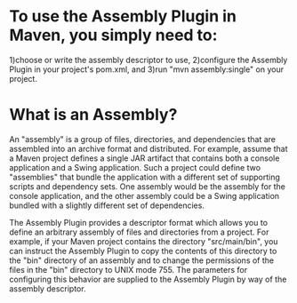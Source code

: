 To use the Assembly Plugin in Maven, you simply need to:
========================================================
1)choose or write the assembly descriptor to use,
2)configure the Assembly Plugin in your project's pom.xml, and
3)run "mvn assembly:single" on your project.


What is an Assembly?
=====================
An "assembly" is a group of files, directories, and dependencies that are assembled into an archive format and 
distributed. For example, assume that a Maven project defines a single JAR artifact that contains both a console application
and a Swing application. Such a project could define two "assemblies" that bundle the application with a different set of 
supporting scripts and dependency sets. One assembly would be the assembly for the console application, and the other assembly
could be a Swing application bundled with a slightly different set of dependencies.

The Assembly Plugin provides a descriptor format which allows you to define an arbitrary assembly of files and directories
from a project. For example, if your Maven project contains the directory "src/main/bin", you can instruct the Assembly 
Plugin to copy the contents of this directory to the "bin" directory of an assembly and to change the permissions of 
the files in the "bin" directory to UNIX mode 755. The parameters for configuring this behavior are supplied to the Assembly 
Plugin by way of the assembly descriptor.
